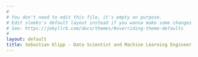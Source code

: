 ```yaml
---
#
# You don't need to edit this file, it's empty on purpose.
# Edit sleeks's default layout instead if you wanna make some changes
# See: https://jekyllrb.com/docs/themes/#overriding-theme-defaults
#
layout: default
title: Sebastian Klipp - Data Scientist and Machine Learning Engineer
---
```


<meta http-equiv="cache-control" content="no-cache">